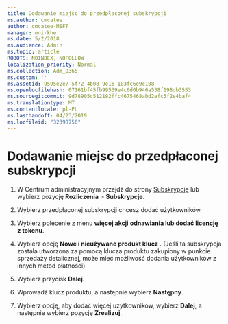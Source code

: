 ```yaml
---
title: Dodawanie miejsc do przedpłaconej subskrypcji
ms.author: cmcatee
author: cmcatee-MSFT
manager: mnirkhe
ms.date: 5/2/2018
ms.audience: Admin
ms.topic: article
ROBOTS: NOINDEX, NOFOLLOW
localization_priority: Normal
ms.collection: Adm_O365
ms.custom: ''
ms.assetid: 9595e2e7-5f72-4b08-9e16-183fc6e9c108
ms.openlocfilehash: 07161bf45fb99539e4c6d0b946a538f198db3553
ms.sourcegitcommit: 9d78905c512192ffc4675468abd2efc5f2e4baf4
ms.translationtype: MT
ms.contentlocale: pl-PL
ms.lasthandoff: 04/23/2019
ms.locfileid: "32398756"
---
```

# <a name="add-seats-to-a-prepaid-subscription"></a>Dodawanie miejsc do przedpłaconej subskrypcji

1. W Centrum administracyjnym przejdź do strony [Subskrypcje](https://go.microsoft.com/fwlink/p/?linkid=842054) lub wybierz pozycję **Rozliczenia** \> **Subskrypcje**.
    
2. Wybierz przedpłaconej subskrypcji chcesz dodać użytkowników.
    
3. Wybierz polecenie z menu **więcej akcji** **odnawiania lub dodać licencję z tokenu**.
    
4. Wybierz opcję **Nowe i nieużywane produkt klucz** . (Jeśli ta subskrypcja została utworzona za pomocą klucza produktu zakupiony w punkcie sprzedaży detalicznej, może mieć możliwość dodania użytkowników z innych metod płatności). 
    
5. Wybierz przycisk **Dalej**.
    
6. Wprowadź klucz produktu, a następnie wybierz **Następny**.
    
7. Wybierz opcję, aby dodać więcej użytkowników, wybierz **Dalej**, a następnie wybierz pozycję **Zrealizuj**.
    

